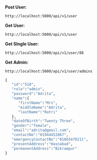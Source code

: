 <b>Post User: </b>
```cmd
http://localhost:5000/api/v1/user
```

<b>Get User: </b>
```cmd
http://localhost:5000/api/v1/user
```

<b>Get SIngle User: </b>
```cmd
http://localhost:5000/api/v1/user/88
```

<b>Get Admin: </b>
```cmd
http://localhost:5000/api/v1/user/admins
``` 

```cmd
{
   "id":"510",
   "role":"admin",
   "password":"Adrita",
   "name":{
      "firstName":"Mrs",
      "middleName":"Adrita",
      "lastName":"Ratri"
   },
   "dateOfBirth":"Twenty Three",
   "gender":"female",
   "email":"adrita@gmail.com",
   "contactNo":"01944452867",
   "emergencyContactNo":"01865478211",
   "presentAddress":"Hasnabad",
   "permanentAddress":"Bikrampur"
}
```

